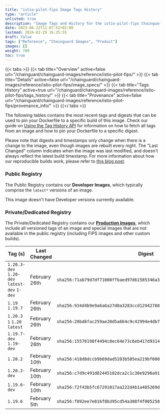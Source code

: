 ```yaml
---
title: "istio-pilot-fips Image Tags History"
type: "article"
unlisted: true
description: "Image Tags and History for the istio-pilot-fips Chainguard Image"
date: 2023-06-22T11:07:52+02:00
lastmod: 2024-02-29 16:25:55
draft: false
tags: ["Reference", "Chainguard Images", "Product"]
images: []
weight: 700
toc: true
---
```


{{< tabs >}}
{{< tab title="Overview" active=false url="/chainguard/chainguard-images/reference/istio-pilot-fips/" >}}
{{< tab title="Details" active=false url="/chainguard/chainguard-images/reference/istio-pilot-fips/image_specs/" >}}
{{< tab title="Tags History" active=true url="/chainguard/chainguard-images/reference/istio-pilot-fips/tags_history/" >}}
{{< tab title="Provenance" active=false url="/chainguard/chainguard-images/reference/istio-pilot-fips/provenance_info/" >}}
{{</ tabs >}}

The following tables contains the most recent tags and digests that can be used to pin your Dockerfile to a specific build of this image. Check our guide on [Using the Tag History API](/chainguard/chainguard-images/using-the-tag-history-api/) for information on how to fetch all tags from an image and how to pin your Dockerfile to a specific digest.

Please note that digests and timestamps only change when there is a change to the image, even though images are rebuilt every night. The "Last Changed" column indicates when the image was last modified, and doesn't always reflect the latest build timestamp. For more information about how our reproducible builds work, please refer to [this blog post](https://www.chainguard.dev/unchained/reproducing-chainguards-reproducible-image-builds).

### Public Registry
The Public Registry contains our **Developer Images**, which typically comprise the `latest*` versions of an image.

This image doesn't have Developer versions currently available.

### Private/Dedicated Registry
The Private/Dedicated Registry contains our **[Production Images](https://www.chainguard.dev/chainguard-images)**, which include all versioned tags of an image and special images that are not available in the public registry (including FIPS images and other custom builds).

| Tag (s)                                       | Last Changed  | Digest                                                                    |
|-----------------------------------------------|---------------|---------------------------------------------------------------------------|
|  `1.20.3-dev` `1.20-dev` `latest-dev` `1-dev` | February 26th | `sha256:71ab79d7df71000ffbaed97d61585346a35b717e4fe05949ea68024e4659f12e` |
|  `1.19` `1.19.7`                              | February 26th | `sha256:934d4b9e9a6a6a27d0a3283ccd12942788c30e6a57d4114f2d689fb3a35dbdf9` |
|  `1.20.3` `1` `1.20` `latest`                 | February 26th | `sha256:20bd6fac259ae20d5a664c9c42994e4db7ba71d538b15378dfb03171b7919630` |
|  `1.19.7-dev` `1.19-dev`                      | February 26th | `sha256:15578198f4494c0ec64e73c6eb417d9314828210543539e7a9b82a965e11d90d` |
|  `1.20.2`                                     | February 10th | `sha256:418d8dccb9b69dad5203b585ea219bf60097b8bf276cb63230f9b42fa8e747c9` |
|  `1.20.2-dev`                                 | February 10th | `sha256:c7d9c491d82445182dca2c1c30e9296a91a2c337c0509cd8706701c1651dd435` |
|  `1.19.6-dev`                                 | February 10th | `sha256:72f43b5fc67291017aa222d4b1a485269d933851bda7a901f35183b921c49a1b` |
|  `1.19.6`                                     | February 5th  | `sha256:f892ee7e816f8b395cd54a308f4f005258ae7561b1e1338833814371f2e991a1` |

